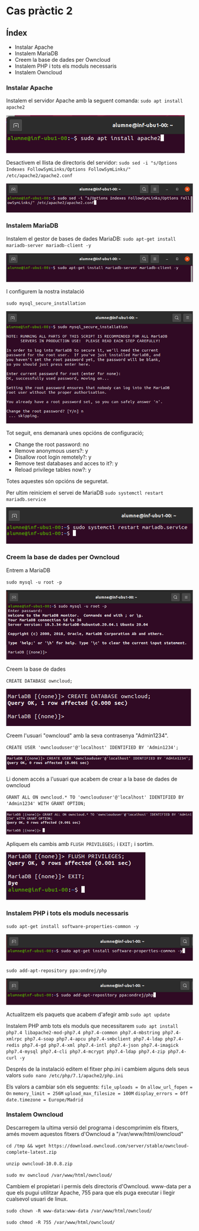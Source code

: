# Cas pràctic 2

## Índex
* Instalar Apache
* Instalem MariaDB
* Creem la base de dades per Owncloud
* Instalem PHP i tots els moduls necessaris
* Instalem Owncloud


### Instalar Apache
Instalem el servidor Apache amb la seguent comanda:
`sudo apt install apache2`

![captura1](caspr2cap1.png)

Desactivem el llista de directoris del servidor:
`sudo sed -i "s/Options Indexes FollowSymLinks/Options FollowSymLinks/" /etc/apache2/apache2.conf`

![captura1](caspr2cap2.png)

### Instalem MariaDB
Instalem el gestor de bases de dades MariaDB:
`sudo apt-get install mariadb-server mariadb-client -y`

![captura1](caspr2cap3.png)

I configurem la nostra instalació

`sudo mysql_secure_installation`

![captura1](caspr2cap4.png)

Tot seguit, ens demanarà unes opcións de configuració;
* Change the root password: no
* Remove anonymous users?: y
* Disallow root login remotely?: y
* Remove test databases and acces to it?: y
* Reload privilege tables now?: y

Totes aquestes són opcións de seguretat.

Per ultim reiniciem el servei de MariaDB
`sudo systemctl restart mariadb.service`

![captura1](caspr2cap5.png)

### Creem la base de dades per Owncloud
Entrem a MariaDB

`sudo mysql -u root -p`

![captura1](caspr2cap6.png)

Creem la base de dades

`CREATE DATABASE owncloud;`

![captura1](caspr2cap7.png)

Creem l'usuari "owncloud" amb la seva contrasenya "Admin1234".

`CREATE USER 'ownclouduser'@'localhost' IDENTIFIED BY 'Admin1234';`

![captura1](caspr2cap8.png)

Li donem accés a l'usuari que acabem de crear a la base de dades de owncloud

`GRANT ALL ON owncloud.* TO 'ownclouduser'@'localhost' IDENTIFIED BY 'Admin1234' WITH GRANT OPTION;`

![captura1](caspr2cap9.png)

Apliquem els cambis amb  `FLUSH PRIVILEGES;` i `EXIT;` i sortim.

![captura1](caspr2cap10.png)

### Instalem PHP i tots els moduls necessaris
`sudo apt-get install software-properties-common -y`

![captura1](caspr2cap11.png)

`sudo add-apt-repository ppa:ondrej/php`

![captura1](caspr2cap12.png)

Actualitzem els paquets que acabem d'afegir amb
`sudo apt update`

Instalem PHP amb tots els moduls que necessitarem
`sudo apt install php7.4 libapache2-mod-php7.4 php7.4-common php7.4-mbstring php7.4-xmlrpc php7.4-soap php7.4-apcu php7.4-smbclient php7.4-ldap php7.4-redis php7.4-gd php7.4-xml php7.4-intl php7.4-json php7.4-imagick php7.4-mysql php7.4-cli php7.4-mcrypt php7.4-ldap php7.4-zip php7.4-curl -y`

Després de la instalació editem el fitxer php.ini i cambiem alguns dels seus valors
`sudo nano /etc/php/7.1/apache2/php.ini`

Els valors a cambiar són els seguents:
`file_uploads = On`
`allow_url_fopen = On`
`memory_limit = 256M`
`upload_max_filesize = 100M`
`display_errors = Off`
`date.timezone = Europe/Madrid`

### Instalem Owncloud
Descarregem la ultima versió del programa i descomprimim els fitxers, amés movem aquestos fitxers d'Owncloud a "/var/www/html/owncloud"

`cd /tmp && wget https://download.owncloud.com/server/stable/owncloud-complete-latest.zip`

`unzip owncloud-10.0.8.zip`

`sudo mv owncloud /var/www/html/owncloud/`

Cambiem el propietari i permís dels directoris d'Owncloud. www-data per a que els pugui utilitzar Apache, 755 para que els puga executar i llegir cualsevol usuari de linux.

`sudo chown -R www-data:www-data /var/www/html/owncloud/`

`sudo chmod -R 755 /var/www/html/owncloud/`
